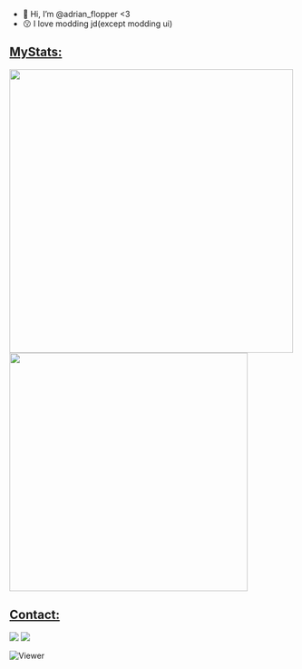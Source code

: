 - 👋 Hi, I’m @adrian_flopper <3
- 😗 I love modding jd(except modding ui)

<h2><u>MyStats:</u></h2>
  <p>
    <a href="https://t.me/ibratabian17"><img src="https://github-readme-stats.vercel.app/api?username=adrian_flopper&theme=github_dark&show_icons=true&count_private=true" width="500"/></a>
    <a href="alexpixel345@gmail.com"><img src="https://github-readme-stats.vercel.app/api/top-langs/?username=ibratabian17&theme=github_dark&layout=compact" width="420"/> </a>
  </p>
  
<h2><u>Contact:</u></h2>
  <p>
    <a href="adrian_flopper"><img src="https://img.shields.io/badge/Telegram-000000?style=for-the-badge&logo=discord&logoColor=2CA5E0"/></a>
    <a href="alexpixel345@gmail.com"><img src="https://img.shields.io/badge/Gmail-000000?style=for-the-badge&logo=gmail&logoColor=D14836"/></a>
  </p>
  
  ![Viewer](https://komarev.com/ghpvc/?username=adrian_flopper&label=Profile%20Views&color=000000&style=flat)

